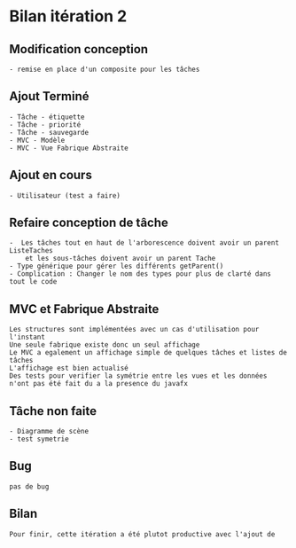 # Bilan itération 2

## Modification conception
    - remise en place d'un composite pour les tâches

## Ajout Terminé
    - Tâche - étiquette
    - Tâche - priorité
    - Tâche - sauvegarde
    - MVC - Modèle
    - MVC - Vue Fabrique Abstraite

## Ajout en cours
    - Utilisateur (test a faire)

## Refaire conception de tâche
    -  Les tâches tout en haut de l'arborescence doivent avoir un parent ListeTaches
        et les sous-tâches doivent avoir un parent Tache
    - Type générique pour gérer les différents getParent()
    - Complication : Changer le nom des types pour plus de clarté dans tout le code

## MVC et Fabrique Abstraite
    Les structures sont implémentées avec un cas d'utilisation pour l'instant
    Une seule fabrique existe donc un seul affichage
    Le MVC a egalement un affichage simple de quelques tâches et listes de tâches
    L'affichage est bien actualisé
    Des tests pour verifier la symétrie entre les vues et les données n'ont pas été fait du a la presence du javafx

## Tâche non faite
    - Diagramme de scène
    - test symetrie

## Bug
    pas de bug

## Bilan
    Pour finir, cette itération a été plutot productive avec l'ajout de